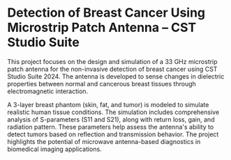 #  Detection of Breast Cancer Using Microstrip Patch Antenna – CST Studio Suite
This project focuses on the design and simulation of a 33 GHz microstrip patch antenna for the non-invasive detection of breast cancer using CST Studio Suite 2024. The antenna is developed to sense changes in dielectric properties between normal and cancerous breast tissues through electromagnetic interaction.

A 3-layer breast phantom (skin, fat, and tumor) is modeled to simulate realistic human tissue conditions. The simulation includes comprehensive analysis of S-parameters (S11 and S21), along with return loss, gain, and radiation pattern. These parameters help assess the antenna's ability to detect tumors based on reflection and transmission behavior. The project highlights the potential of microwave antenna-based diagnostics in biomedical imaging applications.

